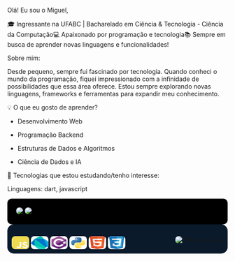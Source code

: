 Olá! Eu sou o Miguel,

🎓 Ingressante na UFABC | Bacharelado em Ciência & Tecnologia - Ciência da Computação💻 Apaixonado por programação e tecnologia📚 Sempre em busca de aprender novas linguagens e funcionalidades!

Sobre mim:

Desde pequeno, sempre fui fascinado por tecnologia. Quando conheci o mundo da programação, fiquei impressionado com a infinidade de possibilidades que essa área oferece. Estou sempre explorando novas linguagens, frameworks e ferramentas para expandir meu conhecimento.

💡 O que eu gosto de aprender?

- Desenvolvimento Web 

- Programação Backend 

- Estruturas de Dados e Algoritmos 

- Ciência de Dados e IA 

🚀 Tecnologias que estou estudando/tenho interesse:

Linguagens: dart, javascript

<div style="background-color: #000000; border-radius: 10px; padding: 20px;">
  <a href="https://github.com/FPCoutoDev">
    <img height="180em" src="https://github-readme-stats.vercel.app/api?username=FPCoutoDev&show_icons=true&theme=blue&include_all_commits=true&count_private=true" style="border-radius: 10px;"/>
    <img height="180em" src="https://github-readme-stats.vercel.app/api/top-langs/?username=FPCoutoDev&layout=compact&langs_count=16&theme=blue" style="border-radius: 10px;"/>
  </a>
</div>

<div style="display: inline_block; padding: 10px; background-color: #0a1a2b; border-radius: 15px;">
  <br>
  <img align="center" alt="FPCouto-Js" height="30" width="40" src="https://raw.githubusercontent.com/devicons/devicon/master/icons/javascript/javascript-plain.svg" style="border-radius: 8px;">
  <img align="center" alt="FPCouto-Dart" height="30" width="40" src="https://raw.githubusercontent.com/devicons/devicon/master/icons/dart/dart-original.svg" style="border-radius: 8px;">
  <img align="center" alt="FPCouto-Csharp" height="30" width="40" src="https://raw.githubusercontent.com/devicons/devicon/master/icons/csharp/csharp-original.svg" style="border-radius: 8px;">
  <img align="center" alt="FPCouto-Python" height="30" width="40" src="https://raw.githubusercontent.com/devicons/devicon/master/icons/python/python-original.svg" style="border-radius: 8px;">
  <img align="center" alt="FPCouto-HTML" height="30" width="40" src="https://raw.githubusercontent.com/devicons/devicon/master/icons/html5/html5-original.svg" style="border-radius: 8px;">
  <img align="center" alt="FPCouto-CSS" height="30" width="40" src="https://raw.githubusercontent.com/devicons/devicon/master/icons/css3/css3-original.svg" style="border-radius: 8px;">
  <img align="right" alt="FPCouto-Gojo" src="https://cdn.discordapp.com/attachments/795358919417397249/1107020132157941783/gojo.gif" style="border-radius: 8px;">
</div>


